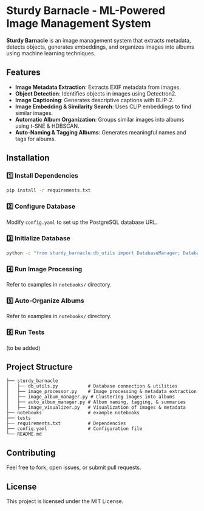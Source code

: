 # Sturdy Barnacle - ML-Powered Image Management System

**Sturdy Barnacle** is an image management system that extracts metadata, detects objects, generates embeddings, and organizes images into albums using machine learning techniques.

## Features
- **Image Metadata Extraction**: Extracts EXIF metadata from images.
- **Object Detection**: Identifies objects in images using Detectron2.
- **Image Captioning**: Generates descriptive captions with BLIP-2.
- **Image Embedding & Similarity Search**: Uses CLIP embeddings to find similar images.
- **Automatic Album Organization**: Groups similar images into albums using t-SNE & HDBSCAN.
- **Auto-Naming & Tagging Albums**: Generates meaningful names and tags for albums.

## Installation

### **1️⃣ Install Dependencies**
```sh
pip install -r requirements.txt
```

### **2️⃣ Configure Database**
Modify `config.yaml` to set up the PostgreSQL database URL.

### **3️⃣ Initialize Database**
```sh
python -c "from sturdy_barnacle.db_utils import DatabaseManager; DatabaseManager()._initialize_db()"
```

### **4️⃣ Run Image Processing**
Refer to examples in `notebooks/` directory.

### **5️⃣ Auto-Organize Albums**
Refer to examples in `notebooks/` directory.


### **6️⃣ Run Tests**
(to be added)

## Project Structure
```
├── sturdy_barnacle
│   ├── db_utils.py           # Database connection & utilities
│   ├── image_processor.py    # Image processing & metadata extraction
│   ├── image_album_manager.py # Clustering images into albums
│   ├── auto_album_manager.py # Album naming, tagging, & summaries
│   ├── image_visualizer.py   # Visualization of images & metadata
├── notebooks                 # example notebooks
├── tests
├── requirements.txt          # Dependencies
├── config.yaml               # Configuration file
└── README.md
```


## Contributing
Feel free to fork, open issues, or submit pull requests.

## License
This project is licensed under the MIT License.
